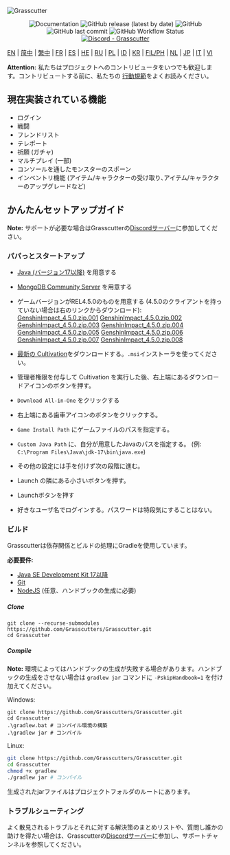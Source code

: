 ![Grasscutter](https://socialify.git.ci/Grasscutters/Grasscutter/image?description=1&forks=1&issues=1&language=1&logo=https%3A%2F%2Fs2.loli.net%2F2022%2F04%2F25%2FxOiJn7lCdcT5Mw1.png&name=1&owner=1&pulls=1&stargazers=1&theme=Light)
<div align="center"><img alt="Documentation" src="https://img.shields.io/badge/Wiki-Grasscutter-blue?style=for-the-badge&link=https://github.com/Grasscutters/Grasscutter/wiki&link=https://github.com/Grasscutters/Grasscutter/wiki"> <img alt="GitHub release (latest by date)" src="https://img.shields.io/github/v/release/Grasscutters/Grasscutter?logo=java&style=for-the-badge"> <img alt="GitHub" src="https://img.shields.io/github/license/Grasscutters/Grasscutter?style=for-the-badge"> <img alt="GitHub last commit" src="https://img.shields.io/github/last-commit/Grasscutters/Grasscutter?style=for-the-badge"> <img alt="GitHub Workflow Status" src="https://img.shields.io/github/actions/workflow/status/Grasscutters/Grasscutter/build.yml?branch=development&logo=github&style=for-the-badge"></div>

<div align="center"><a href="https://discord.gg/T5vZU6UyeG"><img alt="Discord - Grasscutter" src="https://img.shields.io/discord/965284035985305680?label=Discord&logo=discord&style=for-the-badge"></a></div>

[EN](README.md) | [简中](docs/README_zh-CN.md) | [繁中](docs/README_zh-TW.md) | [FR](docs/README_fr-FR.md) | [ES](docs/README_es-ES.md) | [HE](docs/README_HE.md) | [RU](docs/README_ru-RU.md) | [PL](docs/README_pl-PL.md) | [ID](docs/README_id-ID.md) | [KR](docs/README_ko-KR.md) | [FIL/PH](docs/README_fil-PH.md) | [NL](docs/README_NL.md) | [JP](docs/README_ja-JP.md) | [IT](docs/README_it-IT.md) | [VI](docs/README_vi-VN.md)


**Attention:** 私たちはプロジェクトへのコントリビュータをいつでも歓迎します。コントリビュートする前に、私たちの [行動規範](https://github.com/Grasscutters/Grasscutter/blob/stable/CONTRIBUTING.md)をよくお読みください。

## 現在実装されている機能

* ログイン
* 戦闘
* フレンドリスト
* テレポート
* 祈願 (ガチャ)
* マルチプレイ (一部)
* コンソールを通したモンスターのスポーン 
* インベントリ機能 (アイテム/キャラクターの受け取り､アイテム/キャラクターのアップグレードなど)

## かんたんセットアップガイド

**Note:** サポートが必要な場合はGrasscutterの[Discordサーバー](https://discord.gg/T5vZU6UyeG)に参加してください。

### パパっとスタートアップ

- [Java (バージョン17以降)](https://www.oracle.com/java/technologies/javase/jdk17-archive-downloads.html) を用意する
- [MongoDB Community Server](https://www.mongodb.com/try/download/community) を用意する
- ゲームバージョンがREL4.5.0のものを用意する (4.5.0のクライアントを持っていない場合は右のリンクからダウンロード): 
[GenshinImpact_4.5.0.zip.001](https://autopatchhk.yuanshen.com/client_app/download/pc_zip/20240301203033_RZSIny3hwJ5nq959/GenshinImpact_4.5.0.zip.001)
[GenshinImpact_4.5.0.zip.002](https://autopatchhk.yuanshen.com/client_app/download/pc_zip/20240301203033_RZSIny3hwJ5nq959/GenshinImpact_4.5.0.zip.002)
[GenshinImpact_4.5.0.zip.003](https://autopatchhk.yuanshen.com/client_app/download/pc_zip/20240301203033_RZSIny3hwJ5nq959/GenshinImpact_4.5.0.zip.003)
[GenshinImpact_4.5.0.zip.004](https://autopatchhk.yuanshen.com/client_app/download/pc_zip/20240301203033_RZSIny3hwJ5nq959/GenshinImpact_4.5.0.zip.004)
[GenshinImpact_4.5.0.zip.005](https://autopatchhk.yuanshen.com/client_app/download/pc_zip/20240301203033_RZSIny3hwJ5nq959/GenshinImpact_4.5.0.zip.005)
[GenshinImpact_4.5.0.zip.006](https://autopatchhk.yuanshen.com/client_app/download/pc_zip/20240301203033_RZSIny3hwJ5nq959/GenshinImpact_4.5.0.zip.006)
[GenshinImpact_4.5.0.zip.007](https://autopatchhk.yuanshen.com/client_app/download/pc_zip/20240301203033_RZSIny3hwJ5nq959/GenshinImpact_4.5.0.zip.007)
[GenshinImpact_4.5.0.zip.008](https://autopatchhk.yuanshen.com/client_app/download/pc_zip/20240301203033_RZSIny3hwJ5nq959/GenshinImpact_4.5.0.zip.008)
- [最新の Cultivation](https://github.com/Grasscutters/Cultivation/releases/latest)をダウンロードする。`.msi`インストーラを使ってください。
- 管理者権限を付与して Cultivation を実行した後、右上端にあるダウンロードアイコンのボタンを押す。 
- `Download All-in-One` をクリックする
- 右上端にある歯車アイコンのボタンをクリックする。
- `Game Install Path` にゲームファイルのパスを指定する。
- `Custom Java Path` に、自分が用意したJavaのパスを指定する。 (例: `C:\Program Files\Java\jdk-17\bin\java.exe`)
- その他の設定には手を付けず次の段階に進む。

- Launch の隣にある小さいボタンを押す。
- Launchボタンを押す
- 好きなユーザ名でログインする。パスワードは特段気にすることはない。


### ビルド

Grasscutterは依存関係とビルドの処理にGradleを使用しています。

**必要要件:**

- [Java SE Development Kit 17以降](https://www.oracle.com/java/technologies/javase/jdk17-archive-downloads.html)
- [Git](https://git-scm.com/downloads)
- [NodeJS](https://nodejs.org/en/download) (任意、ハンドブックの生成に必要)

##### Clone
```shell
git clone --recurse-submodules https://github.com/Grasscutters/Grasscutter.git
cd Grasscutter
```

##### Compile

**Note:** 環境によってはハンドブックの生成が失敗する場合があります。ハンドブックの生成をさせない場合は `gradlew jar` コマンドに `-PskipHandbook=1` を付け加えてください。

Windows:

```shell
git clone https://github.com/Grasscutters/Grasscutter.git
cd Grasscutter
.\gradlew.bat # コンパイル環境の構築
.\gradlew jar # コンパイル
```

Linux:

```bash
git clone https://github.com/Grasscutters/Grasscutter.git
cd Grasscutter
chmod +x gradlew
./gradlew jar # コンパイル
```

生成されたjarファイルはプロジェクトフォルダのルートにあります。

### トラブルシューティング

よく散見されるトラブルとそれに対する解決策のまとめリストや、質問し誰かの助けを得たい場合は、Grasscutterの[Discordサーバー](https://discord.gg/T5vZU6UyeG)に参加し、サポートチャンネルを参照してください。
